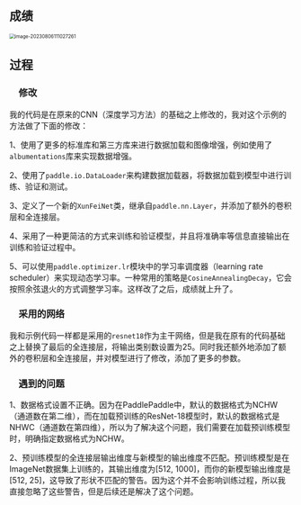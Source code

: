 ## 成绩

<img src="D:\资料\成绩.png" alt="image-20230806111027261" style="zoom:60%;" />

## 过程

### &emsp;修改

​		我的代码是在原来的CNN（深度学习方法）的基础之上修改的，我对这个示例的方法做了下面的修改：

​			1、使用了更多的标准库和第三方库来进行数据加载和图像增强，例如使用了`albumentations`库来实现数据增强。

​			2、使用了`paddle.io.DataLoader`来构建数据加载器，将数据加载到模型中进行训练、验证和测试。

​			3、定义了一个新的`XunFeiNet`类，继承自`paddle.nn.Layer`，并添加了额外的卷积层和全连接层。

​			4、采用了一种更简洁的方式来训练和验证模型，并且将准确率等信息直接输出在训练和验证过程中。

​			5、可以使用`paddle.optimizer.lr`模块中的学习率调度器（learning rate scheduler）来实现动态学习率。一种常用的策略是`CosineAnnealingDecay`，它会按照余弦退火的方式调整学习率。这样改了之后，成绩就上升了。

### &emsp;采用的网络

​		我和示例代码一样都是采用的`resnet18`作为主干网络，但是我在原有的代码基础之上替换了最后的全连接层，将输出类别数设置为25。同时我还额外地添加了额外的卷积层和全连接层，并对模型进行了修改，添加了更多的参数。

### &emsp;遇到的问题

​		1、数据格式设置不正确。因为在PaddlePaddle中，默认的数据格式为NCHW（通道数在第二维），而在加载预训练的ResNet-18模型时，默认的数据格式是NHWC（通道数在第四维），所以为了解决这个问题，我们需要在加载预训练模型时，明确指定数据格式为NCHW。

​		2、预训练模型的全连接层输出维度与新模型的输出维度不匹配。预训练模型是在ImageNet数据集上训练的，其输出维度为[512, 1000]，而你的新模型输出维度是[512, 25]，这导致了形状不匹配的警告。因为这个并不会影响训练过程，所以我直接忽略了这些警告，但是后续还是解决了这个问题。